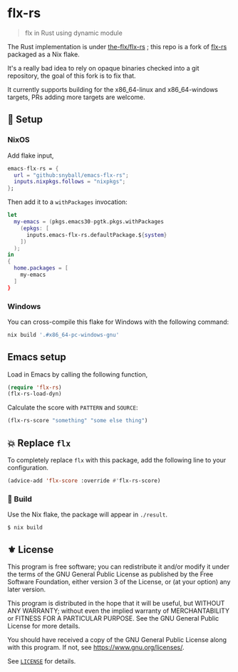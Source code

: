 # flx-rs
> flx in Rust using dynamic module

The Rust implementation is under [the-flx/flx-rs](https://github.com/the-flx/flx-rs)
; this repo is a fork of [flx-rs](https://github.com/jcs-elpa/flx-rs) packaged as a
Nix flake.

It's a really bad idea to rely on opaque binaries checked into a git repository,
the goal of this fork is to fix that.

It currently supports building for the x86_64-linux and x86_64-windows targets,
PRs adding more targets are welcome.

## 🔨 Setup

### NixOS

Add flake input,

```nix
emacs-flx-rs = {
  url = "github:snyball/emacs-flx-rs";
  inputs.nixpkgs.follows = "nixpkgs";
};
```

Then add it to a `withPackages` invocation:
```nix
let 
  my-emacs = (pkgs.emacs30-pgtk.pkgs.withPackages
    (epkgs: [
      inputs.emacs-flx-rs.defaultPackage.${system}
    ])
  );
in
{
  home.packages = [
    my-emacs
  ]
}
```

### Windows

You can cross-compile this flake for Windows with the following command:

```sh
nix build '.#x86_64-pc-windows-gnu'
```

## Emacs setup

Load in Emacs by calling the following function,

```el
(require 'flx-rs)
(flx-rs-load-dyn)
```

Calculate the score with `PATTERN` and `SOURCE`:

```el
(flx-rs-score "something" "some else thing")
```

## 💥 Replace `flx`

To completely replace `flx` with this package, add the following line to your
configuration.

```el
(advice-add 'flx-score :override #'flx-rs-score)
```

### 🔬 Build

Use the Nix flake, the package will appear in `./result`.

```
$ nix build
```

## ⚜️ License

This program is free software; you can redistribute it and/or modify
it under the terms of the GNU General Public License as published by
the Free Software Foundation, either version 3 of the License, or
(at your option) any later version.

This program is distributed in the hope that it will be useful,
but WITHOUT ANY WARRANTY; without even the implied warranty of
MERCHANTABILITY or FITNESS FOR A PARTICULAR PURPOSE.  See the
GNU General Public License for more details.

You should have received a copy of the GNU General Public License
along with this program.  If not, see <https://www.gnu.org/licenses/>.

See [`LICENSE`](./LICENSE.txt) for details.
